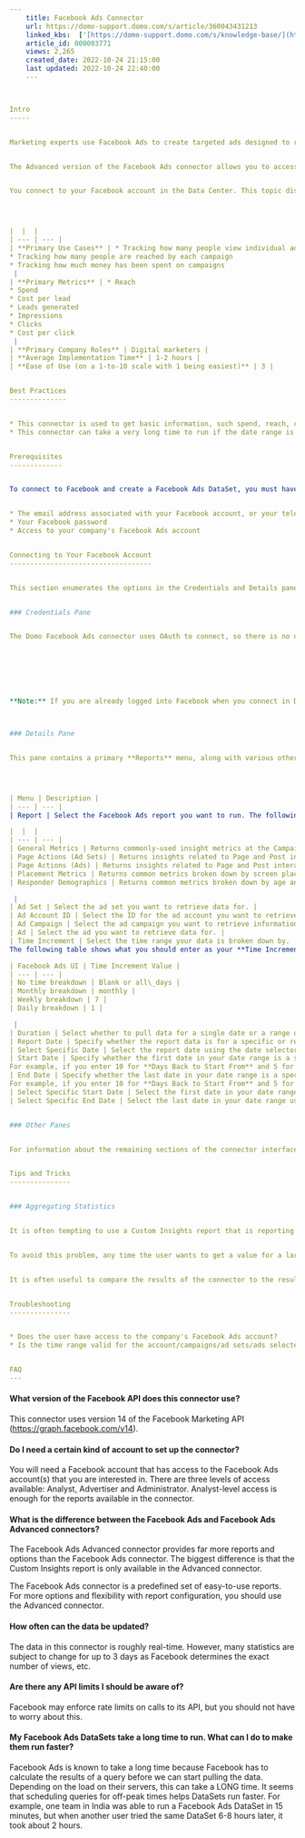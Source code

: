 ```yaml
---
    title: Facebook Ads Connector
    url: https://domo-support.domo.com/s/article/360043431213
    linked_kbs:  ['[https://domo-support.domo.com/s/knowledge-base/](https://domo-support.domo.com/s/knowledge-base/)', '[https://domo-support.domo.com/s/](https://domo-support.domo.com/s/)', '[https://domo-support.domo.com/s/topic/0TO5w000000ZammGAC](https://domo-support.domo.com/s/topic/0TO5w000000ZammGAC)', '[https://domo-support.domo.com/s/topic/0TO5w000000ZanLGAS](https://domo-support.domo.com/s/topic/0TO5w000000ZanLGAS)', '[https://domo-support.domo.com/s/topic/0TO5w000000ZaoQGAS](https://domo-support.domo.com/s/topic/0TO5w000000ZaoQGAS)', '[https://domo-support.domo.com/s/article/360042926274](https://domo-support.domo.com/s/article/360042926274)', '[https://domo-support.domo.com/s/article/360042926054](https://domo-support.domo.com/s/article/360042926054)', '[https://domo-support.domo.com/s/article/360043431213](https://domo-support.domo.com/s/article/360043431213)', '[https://domo-support.domo.com/s/topic/0TO5w000000ZaoQGAS/api-connectors](https://domo-support.domo.com/s/topic/0TO5w000000ZaoQGAS/api-connectors)', '[https://domo-support.domo.com/s/article/360043429933](https://domo-support.domo.com/s/article/360043429933)', '[https://domo-support.domo.com/s/article/360043429953](https://domo-support.domo.com/s/article/360043429953)', '[https://domo-support.domo.com/s/article/360042925494](https://domo-support.domo.com/s/article/360042925494)', '[https://domo-support.domo.com/s/article/360043429913](https://domo-support.domo.com/s/article/360043429913)', '[https://domo-support.domo.com/s/article/4408174643607](https://domo-support.domo.com/s/article/4408174643607)', '[https://domo-support.domo.com/s/login/](https://domo-support.domo.com/s/login/)']
    article_id: 000003771
    views: 2,265
    created_date: 2022-10-24 21:15:00
    last updated: 2022-10-24 22:40:00
    ---



Intro
-----


Marketing experts use Facebook Ads to create targeted ads designed to reach different audiences and help them meet their business goals. Use Domo's Facebook Ads Connector to compile reports about all aspects of advertising, including accounts, campaigns, spending, and the like. To learn more about the Facebook API, visit their page ([https://developers.facebook.com/docs/marketing-apis](https://developers.facebook.com/docs/marketing-apis "https://developers.facebook.com/docs/marketing-apis")).


The Advanced version of the Facebook Ads connector allows you to access more reports than this simplified version but also requires more configuration. For information about the Advanced version, see Facebook Ads Advanced Connector.


You connect to your Facebook account in the Data Center. This topic discusses the fields and menus that are specific to the Facebook Ads connector user interface. General information for adding DataSets, setting update schedules, and editing DataSet information is discussed in [Adding a DataSet Using a Data Connector](/s/article/360042926274 "Adding a DataSet Using a Data Connector").




|  |  |
| --- | --- |
| **Primary Use Cases** | * Tracking how many people view individual ads
* Tracking how many people are reached by each campaign
* Tracking how much money has been spent on campaigns
 |
| **Primary Metrics** | * Reach
* Spend
* Cost per lead
* Leads generated
* Impressions
* Clicks
* Cost per click
 |
| **Primary Company Roles** | Digital marketers |
| **Average Implementation Time** | 1-2 hours |
| **Ease of Use (on a 1-to-10 scale with 1 being easiest)** | 3 |


Best Practices
--------------


* This connector is used to get basic information, such spend, reach, cost per click, and impressions. It does not provide many options for customization. For more detailed, complex reports, the Facebook Ads Advanced connector should be used.
* This connector can take a very long time to run if the date range is very long and/or the account selected has a large number of campaigns or ads. The long run time occurs because Facebook is taking a long time to calculate the selected metrics. If the DataSet is taking too long or doesn't complete, the date range needs to be smaller.


Prerequisites
-------------


To connect to Facebook and create a Facebook Ads DataSet, you must have the following:


* The email address associated with your Facebook account, or your telephone number
* Your Facebook password
* Access to your company's Facebook Ads account


Connecting to Your Facebook Account
-----------------------------------


This section enumerates the options in the Credentials and Details panes in the Facebook Ads Connector page. The components of the other panes in this page, **Scheduling**and **Name & Describe Your DataSet,** are universal across most connector types and are discussed in greater length in [Adding a DataSet Using a Data Connector](/s/article/360042926274 "Adding a DataSet Using a Data Connector").


### Credentials Pane


The Domo Facebook Ads connector uses OAuth to connect, so there is no need to enter credentials within Domo. Click **Connect** (or select **Add Account** if you have existing Facebook Ads accounts in Domo) to open the Facebook OAuth screen where you can enter your Facebook credentials. Once you have entered valid Facebook credentials, you can use the same account any time you go to create a new Facebook Ads DataSet. You can manage connector accounts in the **Accounts** tab in the Data Center. For more information about this tab, see [Managing User Accounts for Connectors](/s/article/360042926054 "Managing User Accounts for Connectors").




 


**Note:** If you are already logged into Facebook when you connect in Domo, you are authenticated automatically when you click **Add account**. If you want to connect to an account that is different from the one you are logged into, you must first log out of Facebook.



### Details Pane


This pane contains a primary **Reports** menu, along with various other menus which may or may not appear depending on the report type you select.




| Menu | Description |
| --- | --- |
| Report | Select the Facebook Ads report you want to run. The following reports are available:

|  |  |
| --- | --- |
| General Metrics | Returns commonly-used insight metrics at the Campaign level. |
| Page Actions (Ad Sets) | Returns insights related to Page and Post interactions at the Ad Set level. |
| Page Actions (Ads) | Returns insights related to Page and Post interactions at the Ad level. |
| Placement Metrics | Returns common metrics broken down by screen placement at the Campaign level. |
| Responder Demographics | Returns common metrics broken down by age and gender at the AdSet level. |

 |
| Ad Set | Select the ad set you want to retrieve data for. |
| Ad Account ID | Select the ID for the ad account you want to retrieve information for. |
| Ad Campaign | Select the ad campaign you want to retrieve information for. |
| Ad | Select the ad you want to retrieve data for. |
| Time Increment | Select the time range your data is broken down by.
The following table shows what you should enter as your **Time Increment** value, based on what appears in your Facebook Ads UI:

| Facebook Ads UI | Time Increment Value |
| --- | --- |
| No time breakdown | Blank or all\_days |
| Monthly breakdown | monthly |
| Weekly breakdown | 7 |
| Daily breakdown | 1 |

 |
| Duration | Select whether to pull data for a single date or a range of dates. |
| Report Date | Specify whether the report data is for a specific or relative date. Choose **Relative** if you always want the report to retrieve data for a given number of days back from the current date (which you specify in **Days Back**). For example, if you enter 5 for **Days Back** and set the DataSet to update daily, each new day the report will update to show information for the date 5 days in the past. |
| Select Specific Date | Select the report date using the date selector. |
| Start Date | Specify whether the first date in your date range is a specific or relative date. Choose **Relative** if you always want the report to retrieve data for a given number of days back from the current date (which you specify in **Days Back to Start From**). If you choose **Relative** here, you should also choose **Relative** for **End Date** and specify a value for **Days Back to End At**.
For example, if you enter 10 for **Days Back to Start From** and 5 for **Days Back to End At** and you set the DataSet to update daily, each new day the report will update to show information for 5 to 10 days in the past. |
| End Date | Specify whether the last date in your date range is a specific or relative date. Choose **Relative** if you always want the report to retrieve data for a given number of days back from the current date (which you specify in **Days Back to End At**). If you choose **Relative** here, you should also choose **Relative** for **Start Date** and specify a value for **Days Back to Start From**.
For example, if you enter 10 for **Days Back to Start From** and 5 for **Days Back to End At**and you set the DataSet to update daily, each new day the report will update to show information for 5 to 10 days in the past. |
| Select Specific Start Date | Select the first date in your date range using the date selector. |
| Select Specific End Date | Select the last date in your date range using the date selector. |


### Other Panes


For information about the remaining sections of the connector interface, including how to configure scheduling, retry, and update options, see [Adding a DataSet Using a Data Connector](/s/article/360042926274 "Adding a DataSet Using a Data Connector").


Tips and Tricks
---------------


### Aggregating Statistics


It is often tempting to use a Custom Insights report that is reporting at a very detailed level to calculate results for a higher level. For example, a DataSet may be reporting daily metrics for multiple campaigns. You could add up the daily data for all the campaigns in order to determine the total for the account that holds the campaigns. This works for some metrics like Clicks, Spend, or Impressions. However, for metrics that count individual people (such as "Reach"), this approach will fail and produce incorrect values. "Reach," for example, fails because individuals are counted for each day they saw an ad. Then, if the Reach values for the month are added together, those people are counted multiple times. If the user compares this result to the result for the month in the Facebook Ads UI, they find that the aggregated value is far too high. The Facebook Ads UI removed the duplicated viewers, and only counted them once in the specified time period.


To avoid this problem, any time the user wants to get a value for a larger time period, the period needs to be defined in the DataSet itself, and not calculated afterward. If a user wants Reach for a particular month, the DataSet should be defined with the start and end dates for the month, and the **Time Increment** value should be set to all\_days or left blank. The user can get monthly data, aggregated and deduplicated by Facebook, by setting a large date range (for example, Jan 1, 2016 to Dec 31, 2016) and entering monthly as the **Time Increment** value. Similarly, if a user wants Reach data at the Account level, the user needs to set the DataSet's **Level** value to **Accounts** (not **Campaigns**), followed by summing the values in Domo.


It is often useful to compare the results of the connector to the results available in the Facebook Ads UI. To perform the comparison correctly, however, the UI and the connector need to be configured identically. They need to be set to the same time period (start and end dates) as well as the same reporting level and time increment value.


Troubleshooting
---------------


* Does the user have access to the company's Facebook Ads account?
* Is the time range valid for the account/campaigns/ad sets/ads selected?


FAQ
---
```



#### What version of the Facebook API does this connector use?


This connector uses version 14 of the Facebook Marketing API (<https://graph.facebook.com/v14>).


#### Do I need a certain kind of account to set up the connector?


You will need a Facebook account that has access to the Facebook Ads account(s) that you are interested in. There are three levels of access available: Analyst, Advertiser and Administrator. Analyst-level access is enough for the reports available in the connector.


#### What is the difference between the Facebook Ads and Facebook Ads Advanced connectors?


The Facebook Ads Advanced connector provides far more reports and options than the Facebook Ads connector. The biggest difference is that the Custom Insights report is only available in the Advanced connector.


The Facebook Ads connector is a predefined set of easy-to-use reports. For more options and flexibility with report configuration, you should use the Advanced connector.


#### How often can the data be updated?


The data in this connector is roughly real-time. However, many statistics are subject to change for up to 3 days as Facebook determines the exact number of views, etc.


#### Are there any API limits I should be aware of?


Facebook may enforce rate limits on calls to its API, but you should not have to worry about this.


#### My Facebook Ads DataSets take a long time to run. What can I do to make them run faster?


Facebook Ads is known to take a long time because Facebook has to calculate the results of a query before we can start pulling the data. Depending on the load on their servers, this can take a LONG time. It seems that scheduling queries for off-peak times helps DataSets run faster. For example, one team in India was able to run a Facebook Ads DataSet in 15 minutes, but when another user tried the same DataSet 6-8 hours later, it took about 2 hours.

